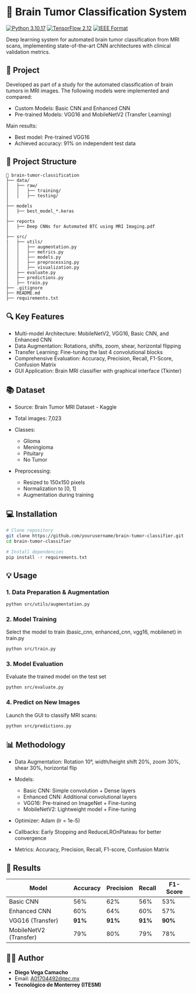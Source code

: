 # 📑 Brain Tumor Classification System

[![Python 3.10.17](https://img.shields.io/badge/Python-3.11-blue.svg)](https://www.python.org/)
[![TensorFlow 2.12](https://img.shields.io/badge/TensorFlow-2.12-orange.svg)](https://www.tensorflow.org/)
[![IEEE Format](https://img.shields.io/badge/Format-IEEE-blueviolet.svg)](https://ieeeauthorcenter.ieee.org/)

Deep learning system for automated brain tumor classification from MRI scans, implementing state-of-the-art CNN architectures with clinical validation metrics.

## 📅 Project

Developed as part of a study for the automated classification of brain tumors in MRI images. The following models were implemented and compared:

- Custom Models: Basic CNN and Enhanced CNN
- Pre-trained Models: VGG16 and MobileNetV2 (Transfer Learning)

Main results:

- Best model: Pre-trained VGG16
- Achieved accuracy: 91% on independent test data

## 🧠 Project Structure

```
📂 brain-tumor-classification
├── data/
│   ├── raw/
│   │   ├── training/
│   │   ├── testing/
│
├── models
│   ├── best_model_*.keras
│
├── reports
│   ├── Deep CNNs for Automated BTC using MRI Imaging.pdf
│
├── src/
|   ├── utils/
│   │   ├── augmentation.py
│   │   ├── metrics.py
│   │   ├── models.py
│   │   ├── preprocessing.py
│   │   ├── visualization.py
│   ├── evaluate.py
│   ├── predictions.py
│   ├── train.py
├── .gitignore
├── README.md
├── requirements.txt
```


## 🔍 Key Features

- Multi-model Architecture: MobileNetV2, VGG16, Basic CNN, and Enhanced CNN
- Data Augmentation: Rotations, shifts, zoom, shear, horizontal flipping
- Transfer Learning: Fine-tuning the last 4 convolutional blocks
- Comprehensive Evaluation: Accuracy, Precision, Recall, F1-Score, Confusion Matrix
- GUI Application: Brain MRI classifier with graphical interface (Tkinter)

## 📚 Dataset

- Source: Brain Tumor MRI Dataset - Kaggle
- Total images: 7,023
- Classes:
   - Glioma
   - Meningioma
   - Pituitary
   - No Tumor

- Preprocessing:
   - Resized to 150x150 pixels
   - Normalization to [0, 1]
   - Augmentation during training

## 💻 Installation
```bash
# Clone repository
git clone https://github.com/yourusername/brain-tumor-classifier.git
cd brain-tumor-classifier

# Install dependencies
pip install -r requirements.txt
```

## 💡 Usage

### 1. Data Preparation & Augmentation
```bash
python src/utils/augmentation.py
```
### 2. Model Training

Select the model to train (basic_cnn, enhanced_cnn, vgg16, mobilenet) in train.py
```bash
python src/train.py
```
### 3. Model Evaluation

Evaluate the trained model on the test set
```bash
python src/evaluate.py
```
### 4. Predict on New Images

Launch the GUI to classify MRI scans:
```bash
python src/predictions.py
```

## 📊 Methodology

- Data Augmentation: Rotation 10°, width/height shift 20%, zoom 30%, shear 30%, horizontal flip

- Models:
   - Basic CNN: Simple convolution + Dense layers
   - Enhanced CNN: Additional convolutional layers
   - VGG16: Pre-trained on ImageNet + Fine-tuning
   - MobileNetV2: Lightweight model + Fine-tuning
- Optimizer: Adam (lr = 1e-5)
- Callbacks: Early Stopping and ReduceLROnPlateau for better convergence
- Metrics: Accuracy, Precision, Recall, F1-score, Confusion Matrix

## 📝 Results

| Model                  | Accuracy | Precision | Recall | F1-Score |
|-------------------------|----------|-----------|--------|----------|
| Basic CNN               | 56%      | 62%       | 56%    | 53%      |
| Enhanced CNN            | 60%      | 64%       | 60%    | 57%      |
| VGG16 (Transfer)        | **91%**  | **91%**   | **91%**| **90%**  |
| MobileNetV2 (Transfer)  | 79%      | 80%       | 79%    | 78%      |

## 👨‍💼 Author
- **Diego Vega Camacho**
- Email: A01704492@tec.mx
- **Tecnológico de Monterrey (ITESM)**
